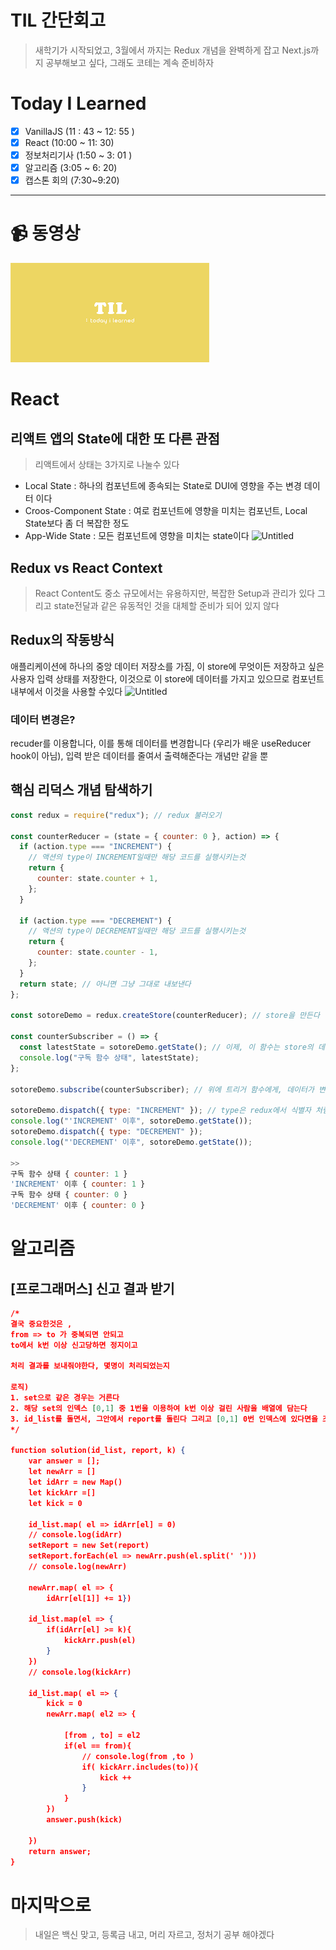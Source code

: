 # TIL 간단회고

> 새학기가 시작되었고, 3월에서 까지는 Redux 개념을 완벽하게 잡고 Next.js까지 공부해보고 싶다, 그래도 코테는 계속 준비하자

# Today I Learned

- [x] VanillaJS (11 : 43 ~ 12: 55 )
- [x] React (10:00 ~ 11: 30)
- [x] 정보처리기사 (1:50 ~ 3: 01 )
- [x] 알고리즘 (3:05 ~ 6: 20)
- [x] 캡스톤 회의 (7:30~9:20)

---

# 📹 동영상

[![section13](../../img/썸네일/TIL.png)](https://youtu.be/-e1ZPgEdumQ)

# React

## 리액트 앱의 State에 대한 또 다른 관점

> 리액트에서 상태는 3가지로 나눌수 있다

- Local State : 하나의 컴포넌트에 종속되는 State로 DUI에 영향을 주는 변경 데이터 이다
- Croos-Component State : 여로 컴포넌트에 영향을 미치는 컴포넌트, Local State보다 좀 더 복잡한 정도
- App-Wide State : 모든 컴포넌트에 영향을 미치는 state이다
  ![Untitled](https://s3-us-west-2.amazonaws.com/secure.notion-static.com/f678814a-f086-46f3-820a-432a4c7d593e/Untitled.png)

## Redux vs React Context

> React Content도 중소 규모에서는 유용하지만, 복잡한 Setup과 관리가 있다
> 그리고 state전달과 같은 유동적인 것을 대체할 준비가 되어 있지 않다

## Redux의 작동방식

애플리케이션에 하나의 중앙 데이터 저장소를 가짐, 이 store에 무엇이든 저장하고 싶은 사용자 입력 상태를 저장한다, 이것으로 이 store에 데이터를 가지고 있으므로 컴포넌트 내부에서 이것을 사용할 수있다
![Untitled](https://s3-us-west-2.amazonaws.com/secure.notion-static.com/0d2c44df-3d18-4fb7-9049-5730ddadf6b6/Untitled.png)

### 데이터 변경은?

recuder를 이용합니다, 이를 통해 데이터를 변경합니다 (우리가 배운 useReducer hook이 아님), 입력 받은 데이터를 줄여서 출력해준다는 개념만 같을 뿐

## 핵심 리덕스 개념 탐색하기

```jsx
const redux = require("redux"); // redux 불러오기

const counterReducer = (state = { counter: 0 }, action) => {
  if (action.type === "INCREMENT") {
    // 액션의 type이 INCREMENT일때만 해당 코드를 실행시키는것
    return {
      counter: state.counter + 1,
    };
  }

  if (action.type === "DECREMENT") {
    // 액션의 type이 DECREMENT일때만 해당 코드를 실행시키는것
    return {
      counter: state.counter - 1,
    };
  }
  return state; // 아니면 그냥 그대로 내보낸다
};

const sotoreDemo = redux.createStore(counterReducer); // store을 만든다

const counterSubscriber = () => {
  const latestState = sotoreDemo.getState(); // 이제, 이 함수는 store의 데이터가 바뀔때마다 최신 상태로 트리거 된다
  console.log("구독 함수 상태", latestState);
};

sotoreDemo.subscribe(counterSubscriber); // 위에 트리거 함수에게, 데이터가 변경되었음을 알려, 함수를 실행하게 한다

sotoreDemo.dispatch({ type: "INCREMENT" }); // type은 redux에서 식별자 처럼 행동한다
console.log("'INCREMENT' 이후", sotoreDemo.getState());
sotoreDemo.dispatch({ type: "DECREMENT" });
console.log("'DECREMENT' 이후", sotoreDemo.getState());

>>
구독 함수 상태 { counter: 1 }
'INCREMENT' 이후 { counter: 1 }
구독 함수 상태 { counter: 0 }
'DECREMENT' 이후 { counter: 0 }
```

# 알고리즘

## [프로그래머스] 신고 결과 받기

```json
/*
결국 중요한것은 ,
from => to 가 중복되면 안되고
to에서 k번 이상 신고당하면 정지이고

처리 결과를 보내줘야한다, 몇명이 처리되었는지

로직)
1. set으로 같은 경우는 거른다
2. 해당 set의 인덱스 [0,1] 중 1번을 이용하여 k번 이상 걸린 사람을 배열에 담는다
3. id_list를 돌면서, 그안에서 report를 돌린다 그리고 [0,1] 0번 인덱스에 있다면을 조건으로 걸어주고, 해당 사람이 k번에 배열에 있다면 +1 아니면 0으로 result를 만든다
*/

function solution(id_list, report, k) {
    var answer = [];
    let newArr = []
    let idArr = new Map()
    let kickArr =[]
    let kick = 0

    id_list.map( el => idArr[el] = 0)
    // console.log(idArr)
    setReport = new Set(report)
    setReport.forEach(el => newArr.push(el.split(' ')))
    // console.log(newArr)

    newArr.map( el => {
        idArr[el[1]] += 1})

    id_list.map(el => {
        if(idArr[el] >= k){
            kickArr.push(el)
        }
    })
    // console.log(kickArr)

    id_list.map( el => {
        kick = 0
        newArr.map( el2 => {

            [from , to] = el2
            if(el == from){
                // console.log(from ,to )
                if( kickArr.includes(to)){
                    kick ++
                }
            }
        })
        answer.push(kick)

    })
    return answer;
}
```

# 마지막으로

> 내일은 백신 맞고, 등록금 내고, 머리 자르고, 정처기 공부 해야겠다
